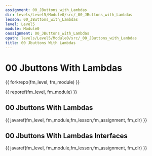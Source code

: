 ```yaml
---
assignment: 00_JButtons_with_Lambdas
dir: levels/Level5/Module0/src/_00_JButtons_with_Lambdas
lesson: 00_JButtons_with_Lambdas
level: Level5
module: Module0
oassignment: 00_JButtons_with_Lambdas
opath: levels/Level5/Module0/src/_00_JButtons_with_Lambdas
title: 00 Jbuttons With Lambdas
---
```

# 00 Jbuttons With Lambdas

{{ forkrepo(fm_level, fm_module) }}

{{ reporef(fm_level, fm_module) }}




## 00 Jbuttons With Lambdas

{{ javaref(fm_level, fm_module,fm_lesson,fm_assignment, fm_dir) }}

## 00 Jbuttons With Lambdas Interfaces

{{ javaref(fm_level, fm_module,fm_lesson,fm_assignment, fm_dir) }}

